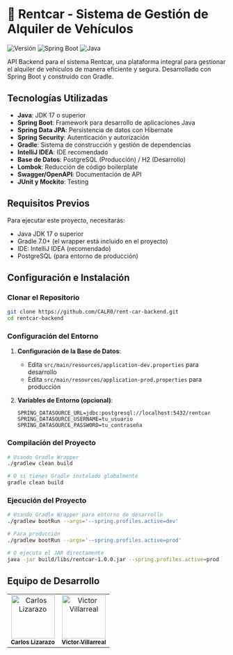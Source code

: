 # 🚗 Rentcar - Sistema de Gestión de Alquiler de Vehículos

![Versión](https://img.shields.io/badge/versión-1.0.0-blue)
![Spring Boot](https://img.shields.io/badge/Spring%20Boot-3.1.0-brightgreen)
![Java](https://img.shields.io/badge/Java-17-orange)

API Backend para el sistema Rentcar, una plataforma integral para gestionar el alquiler de vehículos de manera eficiente y segura. Desarrollado con Spring Boot y construido con Gradle.

## Tecnologías Utilizadas

- **Java**: JDK 17 o superior
- **Spring Boot**: Framework para desarrollo de aplicaciones Java
- **Spring Data JPA**: Persistencia de datos con Hibernate
- **Spring Security**: Autenticación y autorización
- **Gradle**: Sistema de construcción y gestión de dependencias
- **IntelliJ IDEA**: IDE recomendado
- **Base de Datos**: PostgreSQL (Producción) / H2 (Desarrollo)
- **Lombok**: Reducción de código boilerplate
- **Swagger/OpenAPI**: Documentación de API
- **JUnit y Mockito**: Testing

## Requisitos Previos

Para ejecutar este proyecto, necesitarás:

- Java JDK 17 o superior
- Gradle 7.0+ (el wrapper está incluido en el proyecto)
- IDE: IntelliJ IDEA (recomendado)
- PostgreSQL (para entorno de producción)

## Configuración e Instalación

### Clonar el Repositorio

```bash
git clone https://github.com/CALR0/rent-car-backend.git
cd rentcar-backend
```

### Configuración del Entorno

1. **Configuración de la Base de Datos**:
   - Edita `src/main/resources/application-dev.properties` para desarrollo
   - Edita `src/main/resources/application-prod.properties` para producción

2. **Variables de Entorno (opcional)**:
   ```
   SPRING_DATASOURCE_URL=jdbc:postgresql://localhost:5432/rentcar
   SPRING_DATASOURCE_USERNAME=tu_usuario
   SPRING_DATASOURCE_PASSWORD=tu_contraseña
   ```

### Compilación del Proyecto

```bash
# Usando Gradle Wrapper
./gradlew clean build

# O si tienes Gradle instalado globalmente
gradle clean build
```

### Ejecución del Proyecto

```bash
# Usando Gradle Wrapper para entorno de desarrollo
./gradlew bootRun --args='--spring.profiles.active=dev'

# Para producción
./gradlew bootRun --args='--spring.profiles.active=prod'

# O ejecuta el JAR directamente
java -jar build/libs/rentcar-1.0.0.jar --spring.profiles.active=prod
```

## Equipo de Desarrollo

<table>
  <tr>
    <td align="center">
      <a href="https://github.com/CALR0">
        <img src="https://github.com/CALR0.png" width="100px;" alt="Carlos Lizarazo"/>
        <br />
        <sub><b>Carlos Lizarazo</b></sub>
      </a>
    </td>
    <td align="center">
      <a href="https://github.com/Viraviutt">
        <img src="https://github.com/Viraviutt.png" width="100px;" alt="Victor Villarreal"/>
        <br />
        <sub><b>Victor Villarreal</b></sub>
      </a>
    </td>
  </tr>
</table>